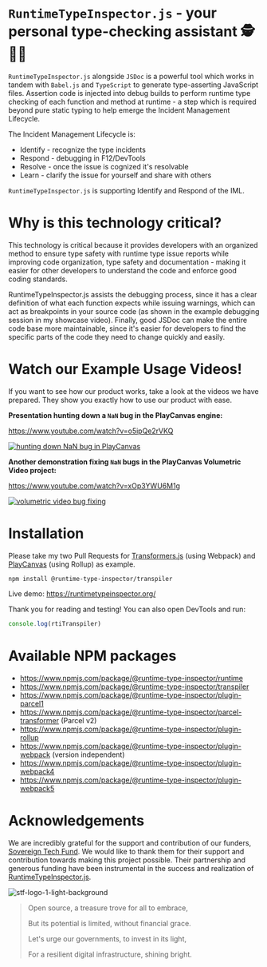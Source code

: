 # `RuntimeTypeInspector.js` - your personal type-checking assistant 🕵️🐞🐛

`RuntimeTypeInspector.js` alongside `JSDoc` is a powerful tool which works in tandem with `Babel.js` and `TypeScript` to generate type-asserting JavaScript files. Assertion code is injected into debug builds to perform runtime type checking of each function and method at runtime - a step which is required beyond pure static typing to help emerge the Incident Management Lifecycle.

The Incident Management Lifecycle is:
 - Identify - recognize the type incidents
 - Respond - debugging in F12/DevTools
 - Resolve - once the issue is cognized it's resolvable
 - Learn - clarify the issue for yourself and share with others

`RuntimeTypeInspector.js` is supporting Identify and Respond of the IML.

# Why is this technology critical?

This technology is critical because it provides developers with an organized method to ensure type safety with runtime type issue reports while improving code organization, type safety and documentation - making it easier for other developers to understand the code and enforce good coding standards.

RuntimeTypeInspector.js assists the debugging process, since it has a clear definition of what each function expects while issuing warnings, which can act as breakpoints in your source code (as shown in the example debugging session in my showcase video). Finally, good JSDoc can make the entire code base more maintainable, since it's easier for developers to find the specific parts of the code they need to change quickly and easily.

# Watch our Example Usage Videos!

If you want to see how our product works, take a look at the videos we have prepared. They show you exactly how to use our product with ease.

**Presentation hunting down a `NaN` bug in the PlayCanvas engine:**

https://www.youtube.com/watch?v=o5ipQe2rVKQ

[![hunting down NaN bug in PlayCanvas](https://img.youtube.com/vi/o5ipQe2rVKQ/0.jpg)](https://www.youtube.com/watch?v=o5ipQe2rVKQ)

**Another demonstration fixing `NaN` bugs in the PlayCanvas Volumetric Video project:**

https://www.youtube.com/watch?v=xOp3YWU6M1g

[![volumetric video bug fixing](https://img.youtube.com/vi/xOp3YWU6M1g/0.jpg)](https://www.youtube.com/watch?v=xOp3YWU6M1g)

# Installation

Please take my two Pull Requests for [Transformers.js](https://github.com/xenova/transformers.js/pull/409) (using Webpack) and [PlayCanvas](https://github.com/playcanvas/engine/pull/5817) (using Rollup) as example.

```
npm install @runtime-type-inspector/transpiler
```

Live demo: https://runtimetypeinspector.org/

Thank you for reading and testing! You can also open DevTools and run:

```js
console.log(rtiTranspiler)
```

# Available NPM packages

- https://www.npmjs.com/package/@runtime-type-inspector/runtime
- https://www.npmjs.com/package/@runtime-type-inspector/transpiler
- https://www.npmjs.com/package/@runtime-type-inspector/plugin-parcel1
- https://www.npmjs.com/package/@runtime-type-inspector/parcel-transformer (Parcel v2)
- https://www.npmjs.com/package/@runtime-type-inspector/plugin-rollup
- https://www.npmjs.com/package/@runtime-type-inspector/plugin-webpack (version independent)
- https://www.npmjs.com/package/@runtime-type-inspector/plugin-webpack4
- https://www.npmjs.com/package/@runtime-type-inspector/plugin-webpack5

# Acknowledgements

We are incredibly grateful for the support and contribution of our funders, [Sovereign Tech Fund](https://www.sovereigntechfund.de/). We would like to thank them for their support and contribution towards making this project possible. Their partnership and generous funding have been instrumental in the success and realization of [RuntimeTypeInspector.js](https://github.com/kungfooman/RuntimeTypeInspector.js).

![stf-logo-1-light-background](https://github.com/user-attachments/assets/118e457e-cda4-49cc-ae63-2452c49313e7)

> Open source, a treasure trove for all to embrace,
> 
> But its potential is limited, without financial grace.
> 
> Let's urge our governments, to invest in its light,
> 
> For a resilient digital infrastructure, shining bright.
